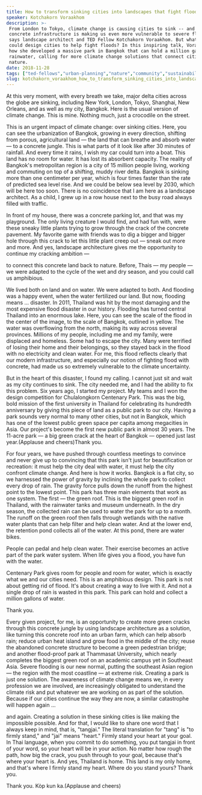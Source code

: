 ```yaml
---
title: How to transform sinking cities into landscapes that fight floods
speaker: Kotchakorn Voraakhom
description: >-
 From London to Tokyo, climate change is causing cities to sink -- and our modern
 concrete infrastructure is making us even more vulnerable to severe flooding,
 says landscape architect and TED Fellow Kotchakorn Voraakhom. But what if we
 could design cities to help fight floods? In this inspiring talk, Voraakhom shows
 how she developed a massive park in Bangkok that can hold a million gallons of
 rainwater, calling for more climate change solutions that connect cities back to
 nature.
date: 2018-11-28
tags: ["ted-fellows","urban-planning","nature","community","sustainability","climate-change","design","architecture","cities","infrastructure","environment"]
slug: kotchakorn_voraakhom_how_to_transform_sinking_cities_into_landscapes_that_fight_floods
---
```


At this very moment, with every breath we take, major delta cities across the globe are
sinking, including New York, London, Tokyo, Shanghai, New Orleans, and as well as my city,
Bangkok. Here is the usual version of climate change. This is mine. Nothing much, just a
crocodile on the street.

This is an urgent impact of climate change: over sinking cities. Here, you can see the
urbanization of Bangkok, growing in every direction, shifting from porous, agricultural
land — the land that can breathe and absorb water — to a concrete jungle. This is what
parts of it look like after 30 minutes of rainfall. And every time it rains, I wish my car
could turn into a boat. This land has no room for water. It has lost its absorbent
capacity. The reality of Bangkok's metropolitan region is a city of 15 million people
living, working and commuting on top of a shifting, muddy river delta. Bangkok is sinking
more than one centimeter per year, which is four times faster than the rate of predicted
sea level rise. And we could be below sea level by 2030, which will be here too soon. There
is no coincidence that I am here as a landscape architect. As a child, I grew up in a row
house next to the busy road always filled with traffic.

In front of my house, there was a concrete parking lot, and that was my playground. The
only living creature I would find, and had fun with, were these sneaky little plants
trying to grow through the crack of the concrete pavement. My favorite game with friends
was to dig a bigger and bigger hole through this crack to let this little plant creep out
— sneak out more and more. And yes, landscape architecture gives me the opportunity to
continue my cracking ambition —

to connect this concrete land back to nature. Before, Thais — my people — we were adapted
to the cycle of the wet and dry season, and you could call us amphibious.

We lived both on land and on water. We were adapted to both. And flooding was a happy
event, when the water fertilized our land. But now, flooding means ... disaster. In 2011,
Thailand was hit by the most damaging and the most expensive flood disaster in our
history. Flooding has turned central Thailand into an enormous lake. Here, you can see the
scale of the flood in the center of the image, to the scale of Bangkok, outlined in
yellow. The water was overflowing from the north, making its way across several provinces.
Millions of my people, including me and my family, were displaced and homeless. Some had
to escape the city. Many were terrified of losing their home and their belongings, so they
stayed back in the flood with no electricity and clean water. For me, this flood reflects
clearly that our modern infrastructure, and especially our notion of fighting flood with
concrete, had made us so extremely vulnerable to the climate uncertainty.

But in the heart of this disaster, I found my calling. I cannot just sit and wait as my
city continues to sink. The city needed me, and I had the ability to fix this problem. Six
years ago, I started my project. My teams and I won the design competition for
Chulalongkorn Centenary Park. This was the big, bold mission of the first university in
Thailand for celebrating its hundredth anniversary by giving this piece of land as a
public park to our city. Having a park sounds very normal to many other cities, but not in
Bangkok, which has one of the lowest public green space per capita among megacities in
Asia. Our project's become the first new public park in almost 30 years. The 11-acre park
— a big green crack at the heart of Bangkok — opened just last year.(Applause and
cheers)Thank you.

For four years, we have pushed through countless meetings to convince and never give up to
convincing that this park isn't just for beautification or recreation: it must help the
city deal with water, it must help the city confront climate change. And here is how it
works. Bangkok is a flat city, so we harnessed the power of gravity by inclining the whole
park to collect every drop of rain. The gravity force pulls down the runoff from the
highest point to the lowest point. This park has three main elements that work as one
system. The first — the green roof. This is the biggest green roof in Thailand, with the
rainwater tanks and museum underneath. In the dry season, the collected rain can be used
to water the park for up to a month. The runoff on the green roof then falls through
wetlands with the native water plants that can help filter and help clean water. And at
the lower end, the retention pond collects all of the water. At this pond, there are water
bikes.

People can pedal and help clean water. Their exercise becomes an active part of the park
water system. When life gives you a flood, you have fun with the water.

Centenary Park gives room for people and room for water, which is exactly what we and our
cities need. This is an amphibious design. This park is not about getting rid of flood.
It's about creating a way to live with it. And not a single drop of rain is wasted in this
park. This park can hold and collect a million gallons of water.

Thank you.

Every given project, for me, is an opportunity to create more green cracks through this
concrete jungle by using landscape architecture as a solution, like turning this concrete
roof into an urban farm, which can help absorb rain; reduce urban heat island and grow
food in the middle of the city; reuse the abandoned concrete structure to become a green
pedestrian bridge; and another flood-proof park at Thammasat University, which nearly
completes the biggest green roof on an academic campus yet in Southeast Asia. Severe
flooding is our new normal, putting the southeast Asian region — the region with the most
coastline — at extreme risk. Creating a park is just one solution. The awareness of
climate change means we, in every profession we are involved, are increasingly obligated
to understand the climate risk and put whatever we are working on as part of the solution.
Because if our cities continue the way they are now, a similar catastrophe will happen
again ...

and again. Creating a solution in these sinking cities is like making the impossible
possible. And for that, I would like to share one word that I always keep in mind, that
is, "tangjai." The literal translation for "tang" is "to firmly stand," and "jai" means
"heart." Firmly stand your heart at your goal. In Thai language, when you commit to do
something, you put tangjai in front of your word, so your heart will be in your action. No
matter how rough the path, how big the crack, you push through to your goal, because
that's where your heart is. And yes, Thailand is home. This land is my only home, and
that's where I firmly stand my heart. Where do you stand yours? Thank you.

Thank you. Kòp kun ka.(Applause and cheers)

<!--
ad_duration=3.33
comment_count=13
event="TEDWomen 2018"
external_start_time=0
has_talk_citation=1
intro_duration=11.82
is_subtitle_required="False"
is_talk_featured="True"
language="en"
language_swap="False"
native_language="en"
number_of_related_talks=6
number_of_speakers=1
number_of_subtitled_videos=20
number_of_tags=11
number_of_talk_download_languages=20
number_of_talk_more_resources=0
number_of_talk_recommendations=1
number_of_talks_take_actions=1
post_ad_duration=0.83
published_timestamp="2019-01-22 15:52:15"
recording_date="2018-11-28"
speaker_description="Urban landscape architect"
speaker_is_published=1
speaker_name="Kotchakorn Voraakhom"
talk_more_resources=[]
talk_name="How to transform sinking cities into landscapes that fight floods"
talk_recommendations_blurb="More resources curated by Kotchakorn Voraakhom"
talks_tags=["ted-fellows","urban-planning","nature","community","sustainability","climate-change","design","architecture","cities","infrastructure","environment"]
url_audio="https://download.ted.com/talks/KotchakornVoraakhom_2018W.mp3?apikey=acme-roadrunner"
url_photo_speaker="https://pe.tedcdn.com/images/ted/30fee78822855d70ccf5253608f03b9591e9f754_254x191.jpg"
url_photo_talk="https://s3.amazonaws.com/talkstar-photos/uploads/541d915a-559f-43d0-be04-8f2f8d960c3c/KotchakornVoraakhom_2016W-embed.jpg"
url_webpage="https://www.ted.com/talks/kotchakorn_voraakhom_how_to_transform_sinking_cities_into_landscapes_that_fight_floods"
video_type_name="TED Stage Talk"
-->